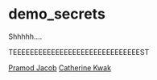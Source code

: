 demo_secrets
============

Shhhhh....

TEEEEEEEEEEEEEEEEEEEEEEEEEEEEEEST

[Pramod Jacob](github.com/domarp-j)
[Catherine Kwak](github.com/khopsickle)